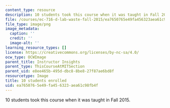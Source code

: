 ```yaml
---
content_type: resource
description: 10 students took this course when it was taught in Fall 2015.
file: /courses/ec-716-d-lab-waste-fall-2015/ea7650765e49fa456323aea61c98fb4f_10.png
file_type: image/png
image_metadata:
  caption: ''
  credit: ''
  image-alt: ''
learning_resource_types: []
license: https://creativecommons.org/licenses/by-nc-sa/4.0/
ocw_type: OCWImage
parent_title: Instructor Insights
parent_type: ThisCourseAtMITSection
parent_uid: e8ee465b-495d-dbc8-8be8-27f87ae6bd8f
resourcetype: Image
title: 10 students enrolled
uid: ea765076-5e49-fa45-6323-aea61c98fb4f
---
```

10 students took this course when it was taught in Fall 2015.